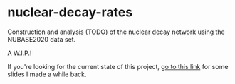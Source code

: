 # nuclear-decay-rates
Construction and analysis (TODO) of the nuclear decay network using the NUBASE2020 data set.

A W.I.P.!

If you're looking for the current state of this project, [go to this link](https://github.com/Rachmanin0xFF/nuclear-decay-rates/blob/main/Nuclear%20WIP%20Presentation.pdf) for some slides I made a while back.

